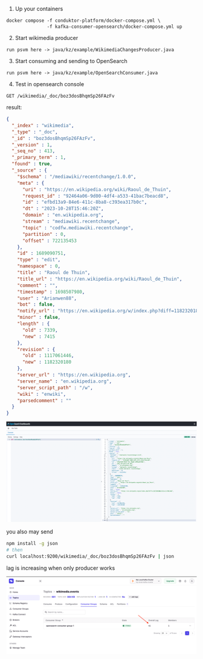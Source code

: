 1) Up your containers
```
docker compose -f conduktor-platform/docker-compose.yml \
               -f kafka-consumer-opensearch/docker-compose.yml up
```
2) Start wikimedia producer
```
run psvm here -> java/kz/example/WikimediaChangesProducer.java 
```
3) Start consuming and sending to OpenSearch
```
run psvm here -> java/kz/example/OpenSearchConsumer.java
```
4) Test in opensearch console
```http request
GET /wikimedia/_doc/boz3dosBhqmSp26FAzFv
```
result:
```json
{
  "_index" : "wikimedia",
  "_type" : "_doc",
  "_id" : "boz3dosBhqmSp26FAzFv",
  "_version" : 1,
  "_seq_no" : 413,
  "_primary_term" : 1,
  "found" : true,
  "_source" : {
    "$schema" : "/mediawiki/recentchange/1.0.0",
    "meta" : {
      "uri" : "https://en.wikipedia.org/wiki/Raoul_de_Thuin",
      "request_id" : "92464a06-9d00-4df4-a533-41bac7beacd8",
      "id" : "efbd13a9-84e6-411c-8ba8-c393ea317b0c",
      "dt" : "2023-10-28T15:46:20Z",
      "domain" : "en.wikipedia.org",
      "stream" : "mediawiki.recentchange",
      "topic" : "codfw.mediawiki.recentchange",
      "partition" : 0,
      "offset" : 722135453
    },
    "id" : 1689090751,
    "type" : "edit",
    "namespace" : 0,
    "title" : "Raoul de Thuin",
    "title_url" : "https://en.wikipedia.org/wiki/Raoul_de_Thuin",
    "comment" : "",
    "timestamp" : 1698507980,
    "user" : "Arianwen88",
    "bot" : false,
    "notify_url" : "https://en.wikipedia.org/w/index.php?diff=1182320180&oldid=1117061446",
    "minor" : false,
    "length" : {
      "old" : 7339,
      "new" : 7415
    },
    "revision" : {
      "old" : 1117061446,
      "new" : 1182320180
    },
    "server_url" : "https://en.wikipedia.org",
    "server_name" : "en.wikipedia.org",
    "server_script_path" : "/w",
    "wiki" : "enwiki",
    "parsedcomment" : ""
  }
}
```

![img.png](img.png)

you also may send
```bash
npm install -g json
# then
curl localhost:9200/wikimedia/_doc/boz3dosBhqmSp26FAzFv | json
```

lag is increasing when only producer works

![img_1.png](img_1.png)
